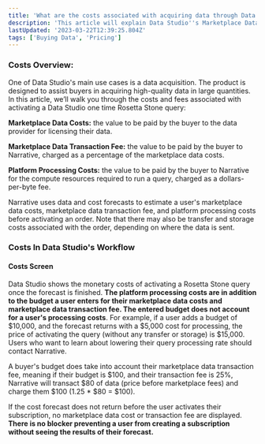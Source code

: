 ```yaml
---
title: 'What are the costs associated with acquiring data through Data Studio?'
description: 'This article will explain Data Studio''s Marketplace Data Costs, Marketplace Data Transaction Fee, and Platform Processing Costs.'
lastUpdated: '2023-03-22T12:39:25.804Z'
tags: ['Buying Data', 'Pricing']
---
```

### **Costs Overview:** 

One of Data Studio's main use cases is a data acquisition. The product is designed to assist buyers in acquiring high-quality data in large quantities. In this article, we’ll walk you through the costs and fees associated with activating a Data Studio one time Rosetta Stone query: 

**Marketplace Data Costs:** the value to be paid by the buyer to the data provider for licensing their data.

**Marketplace Data Transaction Fee:** the value to be paid by the buyer to Narrative, charged as a percentage of the marketplace data costs.

**Platform Processing Costs:** the value to be paid by the buyer to Narrative for the compute resources required to run a query, charged as a dollars-per-byte fee. 

Narrative uses data and cost forecasts to estimate a user's marketplace data costs, marketplace data transaction fee, and platform processing costs before activating an order. Note that there may also be transfer and storage costs associated with the order, depending on where the data is sent. 

### Costs In Data Studio's Workflow

#### Costs Screen

Data Studio shows the monetary costs of activating a Rosetta Stone query once the forecast is finished. **The platform processing costs are in addition to the budget a user enters for their marketplace data costs and marketplace data transaction fee. The entered budget does not account for a user's processing costs**. For example, if a user adds a budget of $10,000, and the forecast returns with a $5,000 cost for processing, the price of activating the query (without any transfer or storage) is $15,000. Users who want to learn about lowering their query processing rate should contact Narrative.

A buyer's budget does take into account their marketplace data transaction fee, meaning if their budget is $100, and their transaction fee is 25%, Narrative will transact $80 of data (price before marketplace fees) and charge them $100 (1.25 \* $80 = $100).

If the cost forecast does not return before the user activates their subscription, no marketplace data cost or transaction fee are displayed. **There is no blocker preventing a user from creating a subscription without seeing the results of their forecast.**


